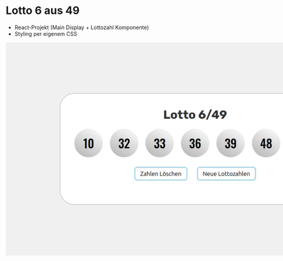 # Lotto 6 aus 49

- React-Projekt (Main Display + Lottozahl Komponente)
- Styling per eigenem CSS

<img src="./screenshot.png" alt="screenshot" style="max-width: 1000px">
